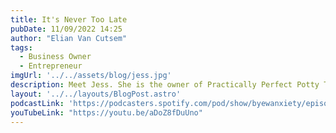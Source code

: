 ```yaml
---
title: It's Never Too Late
pubDate: 11/09/2022 14:25
author: "Elian Van Cutsem"
tags:
  - Business Owner
  - Entrepreneur
imgUrl: '../../assets/blog/jess.jpg'
description: Meet Jess. She is the owner of Practically Perfect Potty Training, a bespoke potty training business based here in NYC. Listen to her amazing story of starting her life over at 40 and beginning her entrepreneurial journey at 43! @practicallyperfectpotty
layout: '../../layouts/BlogPost.astro'
podcastLink: 'https://podcasters.spotify.com/pod/show/byewanxiety/episodes/Its-Never-Too-Late-e2lvso4'
youTubeLink: "https://youtu.be/aDoZ8fDuUno"
---
```


